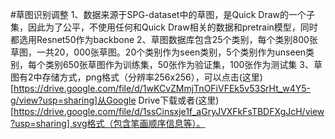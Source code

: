 #草图识别调整
1、数据来源于SPG-dataset中的草图，是Quick Draw的一个子集，因此为了公平，不使用任何和Quick Draw相关的数据和pretrain模型，同时都选用Resnet50作为backbone
2、草图数据库包含25个类别，每个类别800张草图，一共20，000张草图。20个类别作为seen类别，5个类别作为unseen类别，每个类别650张草图作为训练集，50张作为验证集，100张作为测试集
3、草图有2中存储方式，png格式（分辨率256x256），可以点击(这里)[https://drive.google.com/file/d/1wKCvZMmjTnOFiVFEk5v53SrHt_w4Y5-g/view?usp=sharing]从Google Drive下载或者(这里)[]()[https://drive.google.com/file/d/1ssCinsxje1f_aGryJVXFkFsTBDFXgJcH/view?usp=sharing],svg格式（包含笔画顺序信息等）。
